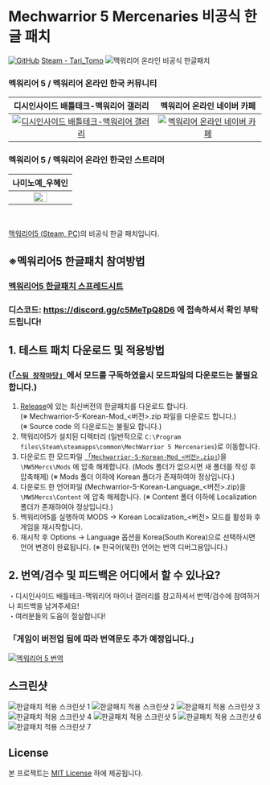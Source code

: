 # Mechwarrior 5 Mercenaries 비공식 한글 패치
[![GitHub](https://img.shields.io/badge/License-MIT-yellow.svg)](https://github.com/TariTomo/MechwarriorOnline-Korean-Localization/blob/master/LICENSE)
[Steam - Tari_Tomo](https://steamcommunity.com/id/Tari_Tomo/)
![맥워리어 온라인 비공식 한글패치](./screenshots/main.jpg)

### 멕워리어 5 / 멕워리어 온라인 한국 커뮤니티
| 디시인사이드 배틀테크-맥워리어 갤러리 | 멕워리어 온라인 네이버 카페 |
|:-------------:|:-------------:|
| [![디시인사이드 배틀테크-맥워리어 갤러리](./screenshots/dcgall.jpg)](https://gall.dcinside.com/mgallery/board/lists?id=mwo) | [![멕워리어 온라인 네이버 카페](./screenshots/navercafe.PNG)](https://cafe.naver.com/mechon) |

### 멕워리어 5 / 멕워리어 온라인 한국인 스트리머
| 나미노예_우혜인 |
|:-------------:|
| <a href="https://www.twitch.tv/rose0fsharoncassidy"><img src = "./screenshots/kor_mwo_streamer_1.png" width="50%"></a> |

<br>

[맥워리어5 (Steam, PC)](https://store.steampowered.com/app/784080/MechWarrior_5_Mercenaries)의 비공식 한글 패치입니다.<br>

<!-- #### 모든 수정사항은 [여기](./version_history.md) 에서 확인이 가능합니다. -->


## ※멕워리어5 한글패치 참여방법
### [멕워리어5 한글패치 스프레드시트](https://docs.google.com/spreadsheets/d/1wsApuxcBJIi7p4p7p4AkVqx9v3-axuONpd8sKDd26Rg/edit#gid=0)
### 디스코드: https://discord.gg/c5MeTpQ8D6 에 접속하셔서 확인 부탁드립니다!

## 1. 테스트 패치 다운로드 및 적용방법
### ([「`스팀 창작마당`」](https://steamcommunity.com/sharedfiles/filedetails/?id=2518884137)에서 모드를 구독하였을시 모드파일의 다운로드는 불필요합니다.)
<!-- 1. 아래 링크로 이동하여 테스트 패치 파일을 다운로드 합니다. -->
1. [Release](https://github.com/angel606k/Mechwarrior-5-Korean-Localization/releases)에 있는 최신버전의 한글패치를 다운로드 합니다.<br>
(※ Mechwarrior-5-Korean-Mod_<버전>.zip 파일을 다운로드 합니다.)<br>
(※ Source code 의 다운로드는 불필요 합니다.)
2. 맥워리어5가 설치된 디렉터리 (일반적으로 `C:\Program files\Steam\steamapps\common\MechWarrior 5 Mercenaries`)로 이동합니다.
3. 다운로드 한 모드파일 [「`Mechwarrior-5-Korean-Mod_<버전>.zip`」](https://github.com/angel606k/Mechwarrior-5-Korean-Localization/blob/master/Build/Korean%20Localization%20Mod%20V1.0.zip))을 `\MW5Mercs\Mods` 에 압축 해제합니다. (Mods 폴더가 없으시면 새 폴더를 작성 후 압축해제)
  (※ Mods 폴더 이하에 Korean 폴더가 존재하여야 정상입니다.)
4. 다운로드 한 언어파일 (Mechwarrior-5-Korean-Language_<버전>.zip)을 `\MW5Mercs\Content` 에 압축 해제합니다.
  (※ Content 폴더 이하에 Localization 폴더가 존재햐여야 정상입니다.)
5. 멕워리어5를 실행하여 MODS -> Korean Localization_<버전> 모드를 활성화 후 게임을 재시작합니다.
6. 재시작 후 Options -> Language 옵션을 Korea(South Korea)으로 선택하시면 언어 변경이 완료됩니다.
  (※ 한국어(북한) 언어는 번역 디버그용입니다.) 

## 2. 번역/검수 및 피드백은 어디에서 할 수 있나요?
・디시인사이드 배틀테크-맥워리어 마이너 갤러리를 참고하셔서 번역/검수에 참여하거나 피드백을 남겨주세요!<br>
・여러분들의 도움이 절실합니다!<br>
### 「게임이 버전업 됨에 따라 번역문도 추가 예정입니다.」

[![멕워리어 5 번역](./screenshots/dcgall.jpg)](https://docs.google.com/spreadsheets/d/1RD3esK3-avSUXc6iZUlXWHvV5VNbbtNsFOKaQUcQOWg/edit#gid=145009810)

## 스크린샷
![한글패치 적용 스크린샷 1](./screenshots/1.png)
![한글패치 적용 스크린샷 2](./screenshots/2.png)
![한글패치 적용 스크린샷 3](./screenshots/3.png)
![한글패치 적용 스크린샷 4](./screenshots/4.png)
![한글패치 적용 스크린샷 5](./screenshots/5.png)
![한글패치 적용 스크린샷 6](./screenshots/6.png)
![한글패치 적용 스크린샷 7](./screenshots/7.png)

## License

본 프로젝트는 [MIT License](./LICENSE) 하에 제공됩니다.
